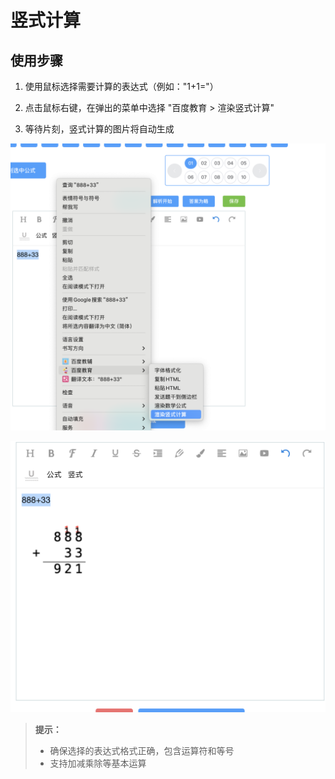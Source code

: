 # 竖式计算

## 使用步骤

1. 使用鼠标选择需要计算的表达式（例如："1+1="）

2. 点击鼠标右键，在弹出的菜单中选择 "百度教育 > 渲染竖式计算"

3. 等待片刻，竖式计算的图片将自动生成

![选择表达式](../img/Snipaste_2025-02-25_12-28-45.png)

![渲染结果](../img/Snipaste_2025-02-25_12-29-07.png)

> **提示：**
> 
> - 确保选择的表达式格式正确，包含运算符和等号
> - 支持加减乘除等基本运算
